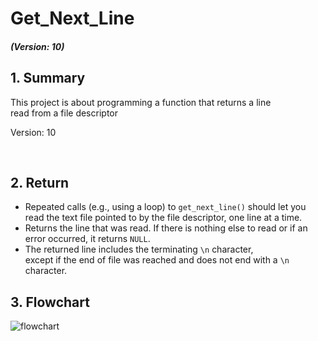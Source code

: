 # Get_Next_Line
##### (Version: 10)

## 1. Summary
This project is about programming a function that returns a line  
read from a file descriptor

Version: 10

<br/>

## 2. Return
 * Repeated calls (e.g., using a loop) to `get_next_line()` should let you read the text file pointed to by the file descriptor,  one line at a time.  
 * Returns the line that was read. If there is nothing else to read or if an error occurred, it returns `NULL`.
 * The returned line includes the terminating `\n` character,  
except if the end of file was reached and does not end with a `\n` character.

## 3. Flowchart
![flowchart](https://raw.githubusercontent.com/mimarque/Get_Next_Line/main/GNL_flowchart.png)
